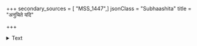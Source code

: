 +++
secondary_sources = [ "MSS_1447",]
jsonClass = "Subhaashita"
title = "अनुचिते यदि"

+++

<details><summary>Text</summary>

अनुचिते यदि कर्मणि युज्यते शठधिया प्रभुणा सगुणो जनः।  
भवति नास्य गुणापचयस्ततः पदगतस्य किरीटमणेरिव॥
</details>
